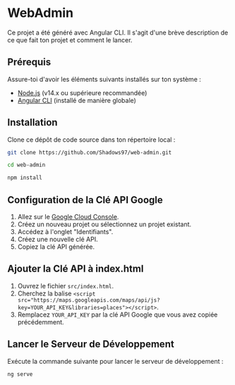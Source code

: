 # WebAdmin


Ce projet a été généré avec Angular CLI. Il s'agit d'une brève description de ce que fait ton projet et comment le lancer.

## Prérequis

Assure-toi d'avoir les éléments suivants installés sur ton système :

- [Node.js](https://nodejs.org/) (v14.x ou supérieure recommandée)
- [Angular CLI](https://angular.io/cli) (installé de manière globale)

## Installation

Clone ce dépôt de code source dans ton répertoire local :
   ```sh
   git clone https://github.com/Shadows97/web-admin.git

   cd web-admin 

   npm install

   ```

## Configuration de la Clé API Google

1. Allez sur le [Google Cloud Console](https://console.cloud.google.com/).
2. Créez un nouveau projet ou sélectionnez un projet existant.
3. Accédez à l'onglet "Identifiants".
4. Créez une nouvelle clé API.
5. Copiez la clé API générée.

## Ajouter la Clé API à index.html

1. Ouvrez le fichier `src/index.html`.
2. Cherchez la balise `<script src="https://maps.googleapis.com/maps/api/js?key=YOUR_API_KEY&libraries=places"></script>`.
3. Remplacez `YOUR_API_KEY` par la clé API Google que vous avez copiée précédemment.

## Lancer le Serveur de Développement

Exécute la commande suivante pour lancer le serveur de développement :

```sh
ng serve

```

